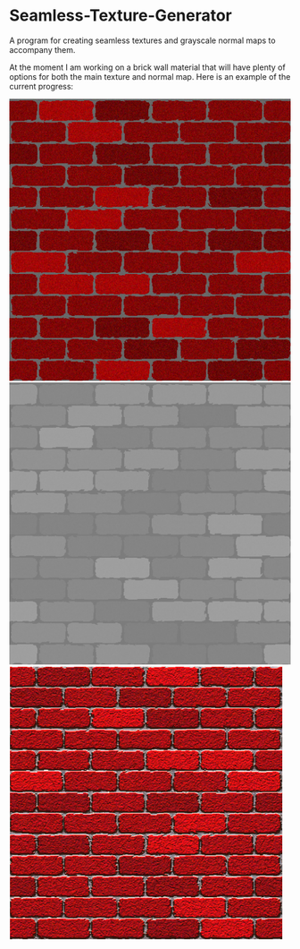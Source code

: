 # Seamless-Texture-Generator
A program for creating seamless textures and grayscale normal maps to accompany them.

At the moment I am working on a brick wall material that will have plenty of options for both the main texture and normal map.
Here is an example of the current progress:

![Texture](https://github.com/DevinMDvorak/Seamless-Texture-Generator/blob/master/TextureTest.jpg?raw=true)
![Normal Map](https://github.com/DevinMDvorak/Seamless-Texture-Generator/blob/master/NormalTest.jpg?raw=true)
![Material](https://github.com/DevinMDvorak/Seamless-Texture-Generator/blob/master/BrickMaterial.PNG?raw=true)
